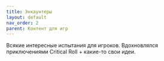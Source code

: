 ```yaml
---
title: Энкаунтеры
layout: default
nav_order: 2
parent: Контент для игр
---
```

Всякие интересные испытания для игроков. Вдохновлялся приключениями Critical Roll + какие-то свои идеи. 